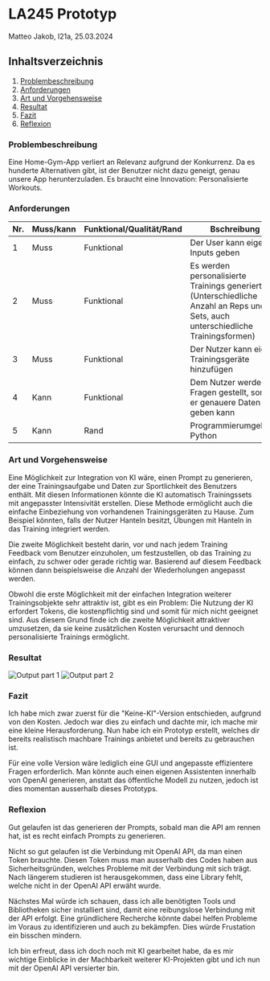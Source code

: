 # LA245 Prototyp

Matteo Jakob, I21a, 25.03.2024

## Inhaltsverzeichnis

1. [Problembeschreibung](#problembeschreibung)
2. [Anforderungen](#anforderungen)
3. [Art und Vorgehensweise](#art-und-vorgehensweise)
4. [Resultat](#resultat)
5. [Fazit](#fazit)
6. [Reflexion](#reflexion)

### Problembeschreibung

Eine Home-Gym-App verliert an Relevanz aufgrund der Konkurrenz. Da es hunderte Alternativen gibt, ist der Benutzer nicht dazu geneigt, genau unsere App herunterzuladen. Es braucht eine Innovation: Personalisierte Workouts.

### Anforderungen

| Nr. | Muss/kann | Funktional/Qualität/Rand | Bschreibung                                                                                                                     |
| --- | --------- | ------------------------ | ------------------------------------------------------------------------------------------------------------------------------- |
| 1   | Muss      | Funktional               | Der User kann eigene Inputs geben                                                                                               |
| 2   | Muss      | Funktional               | Es werden personalisierte Trainings generiert (Unterschiedliche Anzahl an Reps und Sets, auch unterschiedliche Trainingsformen) |
| 3   | Muss      | Funktional               | Der Nutzer kann eigene Trainingsgeräte hinzufügen                                                                               |
| 4   | Kann      | Funktional               | Dem Nutzer werden Fragen gestellt, somit er genauere Daten geben kann                                                           |
| 5   | Kann      | Rand                     | Programmierumgebung Python                                                                                                      |

### Art und Vorgehensweise

Eine Möglichkeit zur Integration von KI wäre, einen Prompt zu generieren, der eine Trainingsaufgabe und Daten zur Sportlichkeit des Benutzers enthält. Mit diesen Informationen könnte die KI automatisch Trainingssets mit angepasster Intensivität erstellen. Diese Methode ermöglicht auch die einfache Einbeziehung von vorhandenen Trainingsgeräten zu Hause. Zum Beispiel könnten, falls der Nutzer Hanteln besitzt, Übungen mit Hanteln in das Training integriert werden.

Die zweite Möglichkeit besteht darin, vor und nach jedem Training Feedback vom Benutzer einzuholen, um festzustellen, ob das Training zu einfach, zu schwer oder gerade richtig war. Basierend auf diesem Feedback können dann beispielsweise die Anzahl der Wiederholungen angepasst werden.

Obwohl die erste Möglichkeit mit der einfachen Integration weiterer Trainingsobjekte sehr attraktiv ist, gibt es ein Problem: Die Nutzung der KI erfordert Tokens, die kostenpflichtig sind und somit für mich nicht geeignet sind. Aus diesem Grund finde ich die zweite Möglichkeit attraktiver umzusetzen, da sie keine zusätzlichen Kosten verursacht und dennoch personalisierte Trainings ermöglicht.

### Resultat

![Output part 1](https://i.imgur.com/AOijF5V.png)
![Output part 2](https://i.imgur.com/RDkyWiq.png)

### Fazit

Ich habe mich zwar zuerst für die "Keine-KI"-Version entschieden, aufgrund von den Kosten. Jedoch war dies zu einfach und dachte mir, ich mache mir eine kleine Herausforderung. Nun habe ich ein Prototyp erstellt, welches dir bereits realistisch machbare Trainings anbietet und bereits zu gebrauchen ist.

Für eine volle Version wäre lediglich eine GUI und angepasste effizientere Fragen erforderlich. Man könnte auch einen eigenen Assistenten innerhalb von OpenAI generieren, anstatt das öffentliche Modell zu nutzen, jedoch ist dies momentan ausserhalb dieses Prototyps.

### Reflexion

Gut gelaufen ist das generieren der Prompts, sobald man die API am rennen hat, ist es recht einfach Prompts zu generieren.

Nicht so gut gelaufen ist die Verbindung mit OpenAI API, da man einen Token brauchte. Diesen Token muss man ausserhalb des Codes haben aus Sicherheitsgründen, welches Probleme mit der Verbindung mit sich trägt. Nach längerem studieren ist herausgekommen, dass eine Library fehlt, welche nicht in der OpenAI API erwäht wurde.

Nächstes Mal würde ich schauen, dass ich alle benötigten Tools und Bibliotheken sicher installiert sind, damit eine reibungslose Verbindung mit der API erfolgt. Eine gründlichere Recherche könnte dabei helfen Probleme im Voraus zu identifizieren und auch zu bekämpfen. Dies würde Frustation ein bisschen mindern.

Ich bin erfreut, dass ich doch noch mit KI gearbeitet habe, da es mir wichtige Einblicke in der Machbarkeit weiterer KI-Projekten gibt und ich nun mit der OpenAI API versierter bin.
